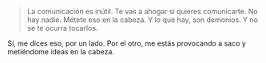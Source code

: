 > La comunicación es inútil. Te vas a ahogar si quieres comunicarte. No hay nadie. Métete eso en la cabeza. Y lo que hay, son demonios. Y no se te ocurra tocarlos.

Sí, me dices eso, por un lado. Por el otro, me estás provocando a saco y metiéndome ideas en la cabeza.

